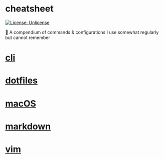 # cheatsheet
[![License: Unlicense](https://upload.wikimedia.org/wikipedia/commons/e/ee/Unlicense_Blue_Badge.svg)](https://unlicense.org)

📜 A compendium of commands & configurations I use somewhat regularly but cannot remember

# [cli](cli/README.md)
# [dotfiles](dotfiles/README.md)
# [macOS](macOS/README.md)
# [markdown](markdown/README.md)
# [vim](vim/README.md)
